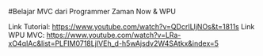 #Belajar MVC dari Programmer Zaman Now & WPU

Link Tutorial: https://www.youtube.com/watch?v=QDcrILljNOs&t=1811s
Link WPU MVC: https://www.youtube.com/watch?v=LRa-xO4qIAc&list=PLFIM0718LjIVEh_d-h5wAjsdv2W4SAtkx&index=5

